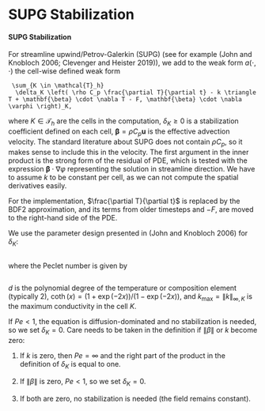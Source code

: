
# SUPG Stabilization

#### SUPG Stabilization

For streamline upwind/Petrov-Galerkin (SUPG) (see for example (John and
Knobloch 2006; Clevenger and Heister 2019)), we add to the weak form
$a(\cdot,\cdot)$ the cell-wise defined weak form
```a_{\text{SUPG}} (T, \varphi) =
 \sum_{K \in \mathcal{T}_h}
  \delta_K \left( \rho C_p \frac{\partial T}{\partial t} - k \triangle T + \mathbf{\beta} \cdot \nabla T - F, \mathbf{\beta} \cdot \nabla \varphi \right)_K,
  ```
where $K \in \mathcal{T}_h$ are the cells in the computation,
$\delta_K \geq 0$ is a stabilization coefficient defined on each cell,
$\mathbf{\beta} = \rho C_p \mathbf{u}$ is the effective advection velocity.
The standard literature about SUPG does not contain $\rho C_p$, so it makes
sense to include this in the velocity. The first argument in the inner product
is the strong form of the residual of PDE, which is tested with the expression
$\mathbf{\beta} \cdot \nabla \varphi$ representing the solution in streamline
direction. We have to assume $k$ to be constant per cell, as we can not
compute the spatial derivatives easily.

For the implementation, $\frac{\partial T}{\partial t}$ is replaced by the
BDF2 approximation, and its terms from older timesteps and $-F$, are moved to
the right-hand side of the PDE.

We use the parameter design presented in (John and Knobloch 2006) for
$\delta_K$:
```{math}\delta_K = \frac{h}{2d\|\mathbf{\beta}\|_{\infty,K}} \left( \coth(Pe)-\frac{1}{Pe} \right)
```
where the Peclet number is given by
```Pe = \frac{ h \| \mathbf{\beta} \|_{\infty,K}}{2 d k_\text{max}},
```
$d$ is
the polynomial degree of the temperature or composition element (typically 2),
$\coth(x) = (1+\exp(-2x)) / (1-\exp(-2x)),$ and
$k_\text{max}=\| k \|_{\infty, K}$ is the maximum conductivity in the cell
$K$.

If $Pe<1$, the equation is diffusion-dominated and no stabilization is needed,
so we set $\delta_K=0$. Care needs to be taken in the definition if
$\| \beta \|$ or $k$ become zero:

1.  If $k$ is zero, then $Pe=\infty$ and the right part of the product in the
    definition of $\delta_K$ is equal to one.

2.  If $\| \beta \|$ is zero, $Pe < 1$, so we set $\delta_K=0$.

3.  If both are zero, no stabilization is needed (the field remains constant).
